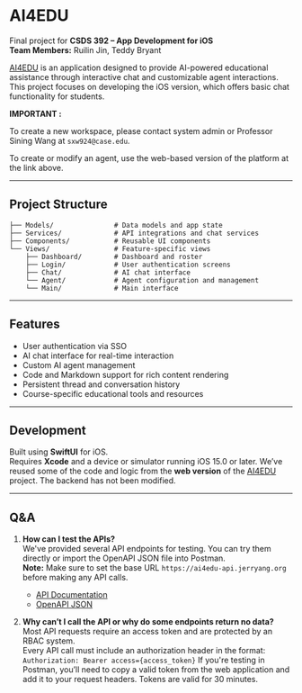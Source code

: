 
# AI4EDU

Final project for **CSDS 392 – App Development for iOS**  
**Team Members:** Ruilin Jin, Teddy Bryant

[AI4EDU](https://dashboard.ai4edu.io/) is an application designed to provide AI-powered educational assistance through interactive chat and customizable agent interactions. This project focuses on developing the iOS version, which offers basic chat functionality for students.

**IMPORTANT :**

To create a new workspace, please contact system admin or Professor Sining Wang at `sxw924@case.edu`.

To create or modify an agent, use the web-based version of the platform at the link above.

---

## Project Structure

```
├── Models/               # Data models and app state
├── Services/             # API integrations and chat services
├── Components/           # Reusable UI components
└── Views/                # Feature-specific views
    ├── Dashboard/        # Dashboard and roster
    ├── Login/            # User authentication screens
    ├── Chat/             # AI chat interface
    └── Agent/            # Agent configuration and management
    └── Main/             # Main interface
```

---

## Features

- User authentication via SSO
- AI chat interface for real-time interaction
- Custom AI agent management
- Code and Markdown support for rich content rendering
- Persistent thread and conversation history
- Course-specific educational tools and resources

---

## Development

Built using **SwiftUI** for iOS.  
Requires **Xcode** and a device or simulator running iOS 15.0 or later.
We’ve reused some of the code and logic from the **web version** of the [AI4EDU](https://dashboard.ai4edu.io/) project. The backend has not been modified.

---

## Q&A

1. **How can I test the APIs?**  
We've provided several API endpoints for testing. You can try them directly or import the OpenAPI JSON file into Postman.  
**Note:** Make sure to set the base URL `https://ai4edu-api.jerryang.org` before making any API calls.  

    - [API Documentation](https://ai4edu-api.jerryang.org/v1/dev/admin/docs)  
    - [OpenAPI JSON](https://ai4edu-api.jerryang.org/v1/dev/admin/openapi.json)

2. **Why can’t I call the API or why do some endpoints return no data?**  
Most API requests require an access token and are protected by an RBAC system.  
Every API call must include an authorization header in the format:  `Authorization: Bearer access={access_token}`
If you're testing in Postman, you’ll need to copy a valid token from the web application and add it to your request headers. Tokens are valid for 30 minutes.
